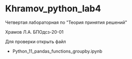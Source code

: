 # Khramov_python_lab4
Четвертая лабораторная по "Теория принятия решений"

Храмов Л.А. БПОдсз-20-01

Для проверки открыть файл
- Python_11_pandas_functions_groupby.ipynb
